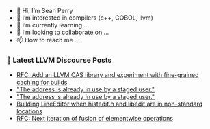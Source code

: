 - 👋 Hi, I’m Sean Perry
- 👀 I’m interested in compilers (c++, COBOL, llvm)
- 🌱 I’m currently learning ...
- 💞️ I’m looking to collaborate on ...
- 📫 How to reach me ...

<!---
s66perry/s66perry is a ✨ special ✨ repository because its `README.md` (this file) appears on your GitHub profile.
You can click the Preview link to take a look at your changes.
--->
### 📕 Latest LLVM Discourse Posts

<!-- DISCOURSE-LLVM:START -->
- [RFC: Add an LLVM CAS library and experiment with fine-grained caching for builds](https://discourse.llvm.org/t/rfc-add-an-llvm-cas-library-and-experiment-with-fine-grained-caching-for-builds/59864/17)
- [&quot;The address is already in use by a staged user.&quot;](https://discourse.llvm.org/t/the-address-is-already-in-use-by-a-staged-user/59956/7)
- [&quot;The address is already in use by a staged user.&quot;](https://discourse.llvm.org/t/the-address-is-already-in-use-by-a-staged-user/59956/6)
- [Building LineEditor when histedit.h and libedit are in non-standard locations](https://discourse.llvm.org/t/building-lineeditor-when-histedit-h-and-libedit-are-in-non-standard-locations/59963/1)
- [RFC: Next iteration of fusion of elementwise operations](https://discourse.llvm.org/t/rfc-next-iteration-of-fusion-of-elementwise-operations/59955/3)
<!-- DISCOURSE-LLVM:END -->
